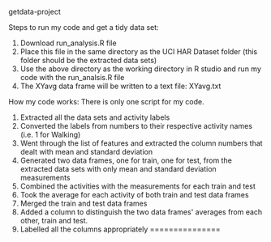 getdata-project

Steps to run my code and get a tidy data set:
1. Download run_analysis.R file
2. Place this file in the same directory as the UCI HAR Dataset folder (this folder should be the extracted data sets)
3. Use the above directory as the working directory in R studio and run my code with the run_analsis.R file
4. The XYavg data frame will be written to a text file: XYavg.txt

How my code works:
There is only one script for my code.
1. Extracted all the data sets and activity labels
2. Converted the labels from numbers to their respective activity names (i.e. 1 for Walking)
3. Went through the list of features and extracted the column numbers that dealt with mean and standard deviation
4. Generated two data frames, one for train, one for test, from the extracted data sets with only mean and standard deviation measurements
5. Combined the activities with the measurements for each train and test
6. Took the average for each activity of both train and test data frames
7. Merged the train and test data frames
8. Added a column to distinguish the two data frames' averages from each other, train and test.
9. Labelled all the columns appropriately
===============
